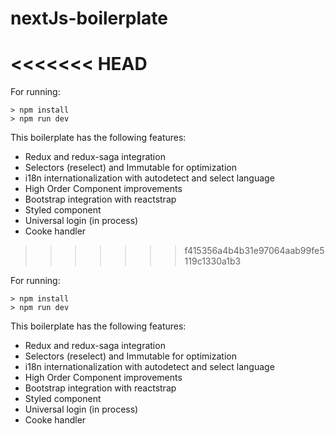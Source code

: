 # nextJs-boilerplate
<<<<<<< HEAD
=======

For running:
```
> npm install
> npm run dev
```
This boilerplate has the following features:

- Redux and redux-saga integration
- Selectors (reselect) and Immutable for optimization
- i18n internationalization with autodetect and select language
- High Order Component improvements
- Bootstrap integration with reactstrap
- Styled component
- Universal login (in process)
- Cooke handler


>>>>>>> f415356a4b4b31e97064aab99fe5119c1330a1b3

For running:
```
> npm install
> npm run dev
```
This boilerplate has the following features:

- Redux and redux-saga integration
- Selectors (reselect) and Immutable for optimization
- i18n internationalization with autodetect and select language
- High Order Component improvements
- Bootstrap integration with reactstrap
- Styled component
- Universal login (in process)
- Cooke handler
